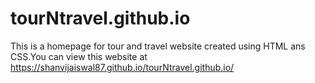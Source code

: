 # tourNtravel.github.io
This is a homepage for tour and travel website created using HTML ans CSS.You can view this website at https://shanvijaiswal87.github.io/tourNtravel.github.io/
